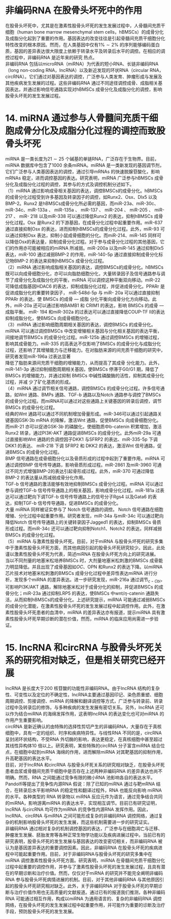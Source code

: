 # 非编码RNA 在股骨头坏死中的作用  
在股骨头坏死中，尤其是在激素性股骨头坏死的发生发展过程中，人骨髓间充质干细胞（human bone marrow mesenchymal stem cells，hBMSCs）的成骨分化及成脂分化起到了重要的作用。基因表达的改变往往是引起骨髓间充质干细胞分化特性改变的根本原因。然而，在人类基因中仅有$1\%\sim2\%$ 的序列能够编码蛋白质，基因的差异表达很大限度上依赖于转录水平及转录后水平的调控。在相应的调控过程中，非编码RNA 是近年来的研究 热点。  
非编码RNA 包括以microRNA（miRNA）为代表的短小RNA、长链非编码RNA（long non-coding RNA，lncRNA）以及新近发现的环状RNA（circular RNA，circRNA）。它们通过对基因表达的调控，广泛参与人类发育、肿瘤形成与发展及其他疾病发生发展的过程。这些非编码RNA 通过不同途径调控成骨、成脂相关基因表达，并通过影响信号通路实现对hBMSCs 成骨分化及成脂分化的调控，影响股骨头坏死的发生发展过程。  
# 14. miRNA 通过参与人骨髓间充质干细胞成骨分化及成脂分化过程的调控而致股骨头坏死  
miRNA 是一类长度为$21\sim25$ 个碱基的单链RNA，广泛存在于生物界。目前，miRNA 数据库中包含了1000 余条miRNA。miRNA 是一类新发现的基因调节剂，它们广泛参与人类基因表达的调控，通过引导mRNAs 的快速脱腺苷酸化，影响mRNAs 稳定，进而调控基因的表达。研究表明，miRNA 广泛参与hBMSCs 成骨分化及成脂分化过程的调控，其参与的方式及调控机制分述如下。  
（1）miRNA 通过影响成骨相关基因的表达，调控BMSCs的成骨分化。hBMSCs 的成骨分化过程受到许多基因及转录因子的调控，如Runx2、Osx、Dlx5 以及BMP-2。Runx2 是hBMSCs成骨分化所必需的基因，而miR-23a、miR-30c、miR-34c、miR-133a 、 miR-135a 、 miR-137 、 miR-204 、 miR-205 、 miR-217 、 miR- 218 以及miR-338 可以通过降低Runx2 的表达，抑制hBMSCs 成骨分化过程。Osx 是Runx2 的下游基因，在成骨分化过程中起重要作用。miR-637 通过直接抑制Osx 的表达，进而抑制hBMSCs的成骨分化过程。此外，miR-93 可以通过抑制Osx 表达，抑制小鼠成骨细胞的分化。而miR-214、miR-145 同样可以降低Osx的表达量，抑制成骨分化过程。对于参与成骨分化过程的其他基因，它们的作用亦可能被相应的miRNA 所减弱。miR-200a 以及miR-145 通过抑制Dlx5 表达，miR-100 通过减弱BMP-2 的作用，miR-140-5p 通过直接抑制成骨分化标记物BMP-2 的表达来抑制hBMSCs 成骨分化过程。  
（2）miRNA 通过影响成脂相关基因的表达，调控BMSCs的成骨分化。hBMSCs 既可以向成骨细胞分化，亦可以向脂肪细胞分化，大量转录因子及信号通路参与调节了成骨分化及成脂分化的平衡，miRNA 可以调控这种平衡双向移动。miR-22 可降低成脂基因HDAC6 的表达，抑制成脂分化过程，并促进成骨分化。PPARr  是促进成脂分化的重要转录因子， miR-548d-5p  与 miR- 20a  可以通过直接抑制 PPARr  的表达，使 BMSCs  的成骨 — 成脂 分化平衡向成骨分化方向移动。此外，miR-20a 还可以通过影响BAMB1  和 CRIM1  的表达，影响 BMSCs  的成骨 — 成脂平衡。 miR- 194 和miR-302a 的过表达可以通过直接降低COUP-TF Ⅱ的表达抑制成脂分化，使BMSCs 向成骨细胞分化。  
（3）miRNA 通过影响细胞周期相关基因的表达，调控BMSCs 的成骨分化。miRNA 可以通过调控BMSCs 中改变增殖相关基因与分化相关基因的表达平衡，间接地调节BMSCs 的成骨分化过程。miR-125b 通过调控BMSCs 的增殖过程，影响其成骨能力。miR-335 的高表达不仅影响了BMSCs 的成骨分化与成脂分化过程，还影响了其增殖能力与迁移能力。在对脂肪来源的间充质干细胞的研究中，研究者发现miR-196a 过表达显著  
降低了脂肪来源间充质干细胞的增殖能力，从而提高了其成骨 分化能力。此外，miR-141-3p 通过抑制细胞周期相关基因，使BMSCs 停滞于G0/G1 期，降低了BMSCs 的增殖能力，并通过抑制 BMSCs  中碱性磷酸酶的活性，抑制其成骨分化过程，并减 少了矿化基质的形成。  
（4）miRNA 通过调节相关信号通路，调控BMSCs 的成骨分化过程。许多信号通路，如Wnt 通路、BMPs 通路、TGF-b 通路以及Notch 通路参与调控了BMSCs 的成骨分化过程。而miRNA可以通过对这些通路上关键基因的转录后调控，调节BMSCs 的成骨分化过程。  
经典的Wnt 通路可以通过不同机制增加骨量形成。miR-346可以通过引起通路关键基因GSK-3b mRNA 的降解，激活Wnt 通路，促使BMSCs 向成骨细胞分化。而miR-21 亦可以促进GSK-$3b$ 的磷酸化，使细胞质中b-catenin 积累增加，激活Runx2 转录，通过PI3K-AKT 通路促进BMSCs 的成骨分化。此外miR-29a 可通过直接影响Wnt 通路的负调控因子DKK1 与SFRP2 的表达、miR-335-5p  下调 DKK1  的表达、 miR-218  下调 SFRP2  和 DKK2 的表达，激活Wnt 信号通路，促进BMSCs 的成骨分化过程。  
BMP 信号通路在成骨细胞分化以及骨质形成的过程中起到了重要作用。miRNA 可通过调控BMP 信号传导通路，影响骨质形成过程。miR-2861 及miR-3960 可通过不同方式增强BMP-2的表达引起骨形成过程。此外，miR-370 可通过降低BMP-2 的表达量从而减弱成骨分化作用。  
TGF-b 信号通路的激活能够有效地抑制BMSCs 成骨分化过程。miRNA 可以通过参与调控TGF-b 信号传导通路上的相关基因，影响成骨分化过程。miR-181a 过表达可以通过靶向下调TGF-b 信号传导通路上的信号分子Rgs4 以及Gata6 的表达，抑制TGF-b 信号传导通路，促进BMSCs 的成骨分化。  
大量 miRNA  同样被证实参与了 Notch  信号通路的调控。 Notch 信号通路在细胞增殖、分化过程中起重要作用。研究者发现，miR-34a 与miR-34c 可以通过靶向降低Notch 信号传导通路上的关键转录因子Jagged1 的表达，抑制BMSCs 骨质形成过程。而miR-34c 还可以通过靶向抑制Notch1、Notch2 的表达，同样减弱BMSCs 的成骨分化过程。  
（5）miRNA 与激素性股骨头坏死。目前，对于miRNA 与股骨头坏死的研究多集中于激素性股骨头坏死方面，而其他病因引起的股骨头坏死研究较少。因此，此处谨以激素性股骨头坏死为代表，简述miRNA 在股骨头坏死方向上的研究进展。  
当以不同剂量的地塞米松培养BMSCs 时，大剂量地塞米松刺激的BMSCs 成骨能力明显降低。并且出现了成骨基因如$O C$、OPN 和Runx2 的表达下降。以miRNA 芯片技术对地塞米松刺激的BMSCs 成骨分化过程中差异性表达miRNA 进行分析，发现多个miRNA 的差异表达。进一步研究发现，miR-216a 通过调节$_{c-C b I}$，可影响PI3K/AKT 通路，解除地塞米松对于成骨分化的抑制，并促进BMSCs 的成骨分化；miR-23a 通过抑制LRP5 的表达，使BMSCs 中wnt/$\eta$-catenin 通路失活，从而抑制hBMSCs的成骨分化。上述研究提示，miRNA 可能通过减弱BMSCs 的成骨分化潜能，在激素性股骨头坏死的发生发展过程中起调控作用。此外，在激素性股骨头坏死患者的血清中，miRNA 的差异表达亦有报道，提示miRNA 具有激素性股骨头坏死早期诊断的潜在价值，然而，miRNA 的临床应用尚需进一步验证。  
# 15. lncRNA 和circRNA 与股骨头坏死关系的研究相对缺乏，但是相关研究已经开展  
lncRNA 是长度大于200 核苷酸的功能性非编码RNA。由于lncRNA 结构的复杂性、可变性以及定位的不确定性，lncRNA主要通过基因印记、染色质重塑、细胞周期调控、剪接调控、miRNA 的降解和翻译调控等方式，广泛参与转录前、转录过程中及转录后的修饰，与多种疾病的发生发展有密切关系。另外，lncRNA 还可以作为结合miRNA 的海绵发挥作用，这表明lncRNA 的表达变化也可对miRNA 的作用产生重要影响。  
circRNA 是新近确认的由特殊的选择性剪切产生的非编码RNA，大量存在于真核细胞中，具有一定的组织、时序和疾病特异性。与线性RNA 不同的是，circRNA 呈封闭环状结构，不受RNA 外切酶的影响，表达更稳定，在真核细胞中甚至超过其线性异构体10 倍以上。研究表明，某些特殊的circRNA 分子富含miRNA 结合位点，在细胞中起到miRNA 海绵的作用，进而解除miRNA 对其靶基因的抑制作用，升高靶基因的表达水平。  
目前，对于lncRNA 和circRNA 与股骨头坏死关系的研究相对缺乏，在股骨头坏死患者血浆或骨髓间充质干细胞中是否存在上述两种非编码RNA 的差异表达也尚不明确。然而，RNA 之间能通过竞争有限的微小RNA 池影响各自的表达水平。Pandolﬁ等提出了竞争性内源RNA 假说：除了已知的miRNA 通过与靶mRNA 结合，在转录后水平影响RNA 的稳定性和翻译过程外，RNA  也能反向影响 miRNA  的水平。各种类型的 RNA  转录物以 miRNA 反应元件为语言，通过竞争结合共同的miRNA，影响游离miRNA 的表达水平，实现相互调节。目前已有研究证明，lncRNA 与circRNA 均可作为miRNA 的竞争性内源RNA 发挥作用。因此，lncRNA、circRNA 与miRNA 之间可能形成复杂的非编码RNA 调控网络，通过复杂的机制影响股骨头坏死的发生发展，而这些机制需要进一步的研究证实。  
非编码RNA 通过相对复杂的机制调控基因的表达，广泛参与在细胞凋亡与迁移、肿瘤发生发展、胚胎发育等各种正常生物学功能以及疾病进展过程中。当前已有的研究表明，股骨头坏死的发生发展与基因表达的改变密切相关，而非编码RNA 被认为是基因差异表达的重要调控因素。因此，非编码RNA 在股骨头坏死的疾病进程中可能起重要作用。目前，对于非编码RNA与股骨头坏死的研究多集中在miRNA 调控激素性股骨头坏死方面。研究表明，miRNA 在骨髓间充质干细胞分化过程中起重要的调控作用，并参与了激素性股骨头坏死的发生发展过程，且具有潜在的早期诊断和治疗价值。然而，仅仅对于miRNA 的研究并不能完全阐明非编码RNA 参与股骨头坏死病情进展的机制。目前，对于其他非编码RNA 与其他原因引起的股骨头坏死研究相对缺乏。此外，关于非编码RNA 对于股骨头坏死的早期诊断与治疗价值作用也无高质量的文献报道。通过已有的报道我们推测，各种非编码RNA 可能通过相互作用，构成以miRNA 为通用语言的、复杂的非编码RNA 调控网络，在股骨头坏死的发生发展过程中起重要作用，并可能作为重要的诊断及治疗手段，预防股骨头坏死的发生发展。  

